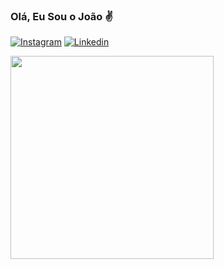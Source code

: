 ### Olá, Eu Sou o João ✌️
[![Instagram](https://img.shields.io/badge/Instagram-E4405F?style=for-the-badge&logo=instagram&logoColor=white)](https://www.instagram.com/joaovitordarosamachado/)
[![Linkedin](https://img.shields.io/badge/LinkedIn-0077B5?style=for-the-badge&logo=linkedin&logoColor=white)](https://www.linkedin.com/in/joão-vitor-da-rosa-machado-5bb727219/)

<p align="left">
<img width=325  src="https://github-readme-stats.vercel.app/api/top-langs/?username=Rosajoaohttps&hide=c%23,powershell,Mathematica,React.js,Ruby,Vue.js,Objective-C,Objective-C%2b%2b,Cuda&title_color=61dafb&text_color=ffffff&icon_color=61dafb&bg_color=20232a&langs_count=8&layout=compact&border_color=61dafb&hide_border=true" />
</p>                                      
    

